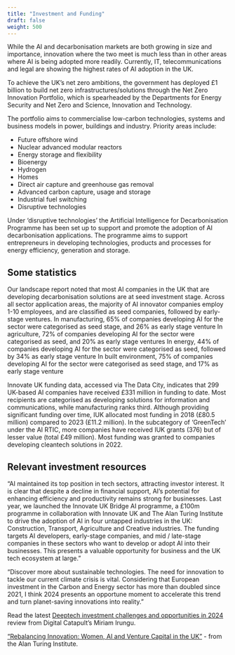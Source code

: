 ```yaml
---
title: "Investment and Funding"
draft: false
weight: 500
---
```

While the AI and decarbonisation markets are both growing in size and importance, innovation where the two meet is much less than in other areas where AI is being adopted more readily. Currently, IT, telecommunications and legal are showing the highest rates of AI adoption in the UK.

To achieve the UK’s net zero ambitions, the government has deployed £1 billion to build net zero infrastructures/solutions through the Net Zero Innovation Portfolio, which is spearheaded by the Departments for Energy Security and Net Zero and Science, Innovation and Technology. 

The portfolio aims to commercialise low-carbon technologies, systems and business models in power, buildings and industry. Priority areas include: 
- Future offshore wind 
- Nuclear advanced modular reactors
- Energy storage and flexibility
- Bioenergy
- Hydrogen
- Homes
- Direct air capture and greenhouse gas removal
- Advanced carbon capture, usage and storage
- Industrial fuel switching
- Disruptive technologies

Under ‘disruptive technologies’ the Artificial Intelligence for Decarbonisation Programme has been set up to support and promote the adoption of AI decarbonisation applications. The programme aims to support entrepreneurs in developing technologies, products and processes for energy efficiency, generation and storage. 

## Some statistics

Our landscape report noted that most AI companies in the UK that are developing decarbonisation solutions are at seed investment stage. 
Across all sector application areas, the majority of AI innovator companies employ 1-10 employees, and are classified as seed companies, followed by early-stage ventures. 
In manufacturing, 65% of companies developing AI for the sector were categorised as seed stage, and 26% as early stage venture
In agriculture, 72% of companies developing AI for the sector were categorised as seed, and 20% as early stage ventures
In energy, 44% of companies developing AI for the sector were categorised as seed, followed by 34% as early stage venture 
In built environment, 75% of companies developing AI for the sector were categorised as seed stage, and 17% as early stage venture

Innovate UK funding data, accessed via The Data City, indicates that 299 UK-based AI companies have received £331 million in funding to date. Most recipients are categorised as developing solutions for information and communications, while manufacturing ranks third. Although providing significant funding over time, IUK allocated most funding in 2018 (£80.5 million) compared to 2023 (£11.2 million). In the subcategory of ‘GreenTech’ under the AI RTIC, more companies have received IUK grants (376) but of lesser value (total £49 million). Most funding was granted to companies developing cleantech solutions in 2022.

## Relevant investment resources

“AI maintained its top position in tech sectors, attracting investor interest. It is clear that despite a decline in financial support, AI’s potential for enhancing efficiency and productivity remains strong for businesses. Last year, we launched the Innovate UK Bridge AI programme, a £100m programme in collaboration with Innovate UK and The Alan Turing Institute to drive the adoption of AI in four untapped industries in the UK: Construction, Transport, Agriculture and Creative industries. The funding targets AI developers, early-stage companies, and mid / late-stage companies in these sectors who want to develop or adopt AI into their businesses. This presents a valuable opportunity for business and the UK tech ecosystem at large.”

“Discover more about sustainable technologies. The need for innovation to tackle our current climate crisis is vital. Considering that European investment in the Carbon and Energy sector has more than doubled since 2021, I think 2024 presents an opportune moment to accelerate this trend and turn planet-saving innovations into reality.”

Read the latest [Deeptech investment challenges and opportunities in 2024](https://www.digicatapult.org.uk/expertise/blogs/post/deeptech-investment-challenges-and-opportunities-in-2024/?utm_source=linkedin&utm_medium=owned_social&utm_term=&utm_content=&utm_campaign=investor_attitude_blog) review from Digital Catapult’s Miriam Irungu. 

[“Rebalancing Innovation: Women, AI and Venture Capital in the UK”](https://www.youtube.com/watch?v=IMNvTzs1SwM) - from the Alan Turing Institute.
